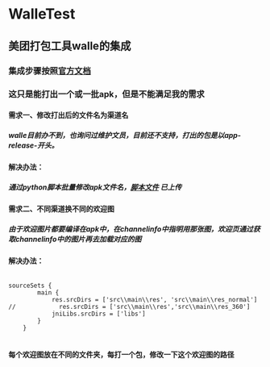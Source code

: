 # WalleTest
## 美团打包工具walle的集成
### 集成步骤按照<a href="https://github.com/Meituan-Dianping/walle">官方文档</a>
### 这只是能打出一个或一批apk，但是不能满足我的需求
#### 需求一、修改打出后的文件名为渠道名
##### walle目前办不到，也询问过维护文员，目前还不支持，打出的包是以app-release-开头。
#### 解决办法：
##### 通过python脚本批量修改apk文件名，<a href="https://github.com/Ruijiao/WalleTest/blob/master/modifyName.py">脚本文件</a> 已上传 
#### 需求二、不同渠道换不同的欢迎图
##### 由于欢迎图片都要编译在apk中，在channelinfo中指明用那张图，欢迎页通过获取channelinfo中的图片再去加载对应的图
#### 解决办法：
<pre>
<code>
sourceSets {
        main {
            res.srcDirs = ['src\\main\\res', 'src\\main\\res_normal']
//            res.srcDirs = ['src\\main\\res','src\\main\\res_360']
            jniLibs.srcDirs = ['libs']
        }
    }
</code>
</pre>
 #### 每个欢迎图放在不同的文件夹，每打一个包，修改一下这个欢迎图的路径
